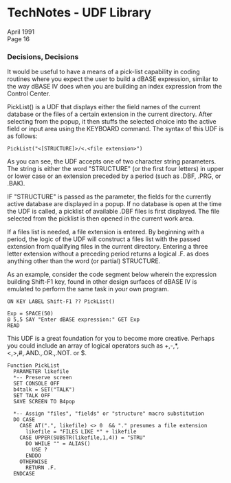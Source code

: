 # TechNotes - UDF Library
April 1991<br>
Page 16

### Decisions, Decisions

It would be useful to have a means of a pick-list capability in coding routines where you expect the user to build a dBASE expression, similar to the way dBASE IV does when you are building an index expression from the Control Center.

PickList() is a UDF that displays either the field names of the current database or the files of a certain extension in the current directory. After selecting from the popup, it then stuffs the selected choice into the active field or input area using the KEYBOARD command. The syntax of this UDF is as follows:

`PickList("<[STRUCTURE]>/<.<file extension>")`

As you can see, the UDF accepts one of two character string parameters. The string is either the word "STRUCTURE" (or the first four letters) in upper or lower case or an extension preceded by a period (such as .DBF, .PRG, or .BAK).

IF "STRUCTURE" is passed as the parameter, the fields for the currently active database are displayed in a popup. If no database is open at the time the UDF is called, a picklist of available .DBF files is first displayed. The file selected from the picklist is then opened in the current work area.

If a files list is needed, a file extension is entered. By beginning with a period, the logic of the UDF will construct a files list with the passed extension from qualifying files in the current directory. Entering a three letter extension without a preceding period returns a logical .F. as does anything other than the word (or partial) STRUCTURE.

As an example, consider the code segment below wherein the expression building Shift-F1 key, found in other design surfaces of dBASE IV is emulated to perform the same task in your own program.

```
ON KEY LABEL Shift-F1 ?? PickList()

Exp = SPACE(50)
@ 5,5 SAY "Enter dBASE expression:" GET Exp
READ
```

This UDF is a great foundation for you to become more creative. Perhaps you could include an array of logical operators such as +,-,*,<,>,#,.AND.,.OR.,.NOT. or $.

```
Function PickList
  PARAMETER likefile
  *-- Preserve screen
  SET CONSOLE OFF
  b4talk = SET("TALK")
  SET TALK OFF
  SAVE SCREEN TO B4pop
  
  *-- Assign "files", "fields" or "structure" macro substitution
  DO CASE
    CASE AT(".", likefile) <> 0  && "." presumes a file extension
      likefile = "FILES LIKE *" + likefile
    CASE UPPER(SUBSTR(likefile,1,4)) = "STRU"
      DO WHILE "" = ALIAS()
        USE ?
      ENDDO
    OTHERWISE
      RETURN .F.
  ENDCASE
```
